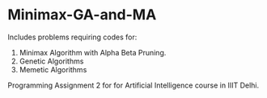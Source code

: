 # Minimax-GA-and-MA
Includes problems requiring codes for:
  1. Minimax Algorithm with Alpha Beta Pruning.
  2. Genetic Algorithms
  3. Memetic Algorithms
  
Programming Assignment 2 for for Artificial Intelligence course in IIIT Delhi.
